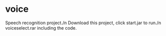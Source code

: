# voice
Speech recognition project./n
Download this project, click start.jar to run./n
voiceselect.rar including the code.
